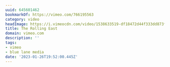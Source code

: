 ```yaml
---
uuid: 645601462
bookmarkOf: https://vimeo.com/766195563
category: video
headImage: https://i.vimeocdn.com/video/1538633519-df18472d44f333dd873fe6ab0660d5cebadc82e399ccd789e8e6ef69631c2be0-d_295x166
title: The Rolling East
domain: vimeo.com
description: ''
tags:
- vimeo
- blue lane media
date: '2023-01-26T19:52:00.445Z'
---
```



